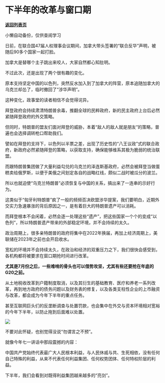 # 下半年的改革与窗口期

[**返回列表页**](/gzh/政事堂2019)

小懒自动备份，仅供查阅学习

日前，在联合国47届人权理事会议期间，加拿大带头签署的“联合反华”声明，被随后90多个国家一起打脸。  

  

加拿大是替哪个主子跳出来咬人，大家自然都心知肚明。  

  

不过此次，还是出现了两个很有趣的变化。

  

原本支持坚定中国的以色列，突然反水加入到了加拿大的阵营，原本追随加拿大的乌克兰却怂了，临时撤回了“涉华声明”。

  

这种变化，政事堂的读者相信不会觉得诧异。

  

拜登政府会持续肃清特朗普余毒，推翻全球的民粹政府，新的民主政府上台后必然紧随拜登政府的外交策略。

  

但同时，特朗普的盟友们面对拜登的威胁，本着“敌人的敌人就是朋友”的策略，普遍也会选择调转枪口帮助我们。

  

譬如在拜登的支持下，以色列以半票之差，出现了历史性的“八王议政”式的联合政府，新政府必然紧随拜登的策略，以获取支持，确保能够维系其极为脆弱的统治联盟。

  

而跟特朗普集团做了大量利益勾兑的乌克兰的泽连斯基政府，必然会被拜登当做蛋糕卖给俄罗斯，以便于美俄之间划定各自的战略红线，颇似二战时被瓜分的波兰。

  

所以也就迫使“乌克兰特朗普”必须恢复与中国的关系，搞出来了一连串的示好行为。  

  

这类似于“匈牙利特朗普”疯了一般的频频否决欧盟涉华提案，我们要明白，近期外交实力急速暴涨的背后原因之一，是有着巨大的特朗普遗产可以消耗。

  

而拜登根本不会闲着，必然会逐一处理这些“遗产”，把这些国家一个个的变成“以色列”，所以特朗普遗产带来的外部稳定环境，并不会持续的太久。

  

政治周期上，很多亲特朗普的政府将集中在2022年换届，再加上经济周期上，美联储在2023年之前也会开启收水。  

  

宽松的环境并不会持续太久，在政治和经济的双重压力之下，我们很快会感受到，各机构都将被要求在窗口期抢时间进行改革。

  

 **尤其是7月份之后，一些难啃的骨头也可以借势攻坚，尤其有些还要抢在年底的G20之前。**

  

从土地税收改革到户籍制度取消，以及其衍生的基础教育、医疗和养老一系列改革，再到地方政府的债务问题以及财务表的修复，以及各类支柱性企业的上市融资与改革，都会成为今年下半年的重点任务。  

  

甚至互联网巨头们的反垄断调查与处置罚款，也会集中在外交与资本环境相对宽裕的今年下半年，以防止拖到后面难以处置。

  

![](https://mmbiz.qpic.cn/mmbiz_jpg/rxhS23yu8cOZqjSdeBAruZMKWmeKGdA56pPCpuRYia6ZoLDcwz2cTicRMAGuUSDcz2fGbMCxwN0Qoadia9mJUgDWQ/640?wx_fmt=jpeg)

  

不要对此怀疑，也别觉得没说“勿谓言之不预”。  

  

就像今年七一讲话中那段震撼的内容：

  

中国共产党始终代表最广大人民根本利益，与人民休戚与共、生死相依，没有任何自己特殊的利益，从来不代表任何利益集团、任何权势团体、任何特权阶层的利益。

  

下半年，我们会看到对既得利益集团越来越多的“亮剑”。

  

